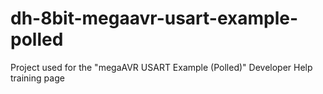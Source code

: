 # dh-8bit-megaavr-usart-example-polled
 Project used for the "megaAVR USART Example (Polled)" Developer Help training page
